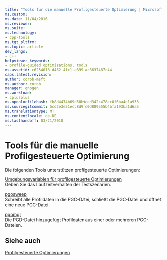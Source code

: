 ```yaml
---
title: "Tools für die manuelle Profilgesteuerte Optimierung | Microsoft Docs"
ms.custom: 
ms.date: 11/04/2016
ms.reviewer: 
ms.suite: 
ms.technology:
- cpp-tools
ms.tgt_pltfrm: 
ms.topic: article
dev_langs:
- C++
helpviewer_keywords:
- profile-guided optimizations, tools
ms.assetid: c6254018-d462-4fc1-a899-ac8637487c44
caps.latest.revision: 
author: corob-msft
ms.author: corob
manager: ghogen
ms.workload:
- cplusplus
ms.openlocfilehash: fb8d4474b69d60b9ced342c478ec0f6ba4e1a933
ms.sourcegitcommit: 5cd2e3e51ecc8d9fc0d889555b4bfa193ba1d6a5
ms.translationtype: MT
ms.contentlocale: de-DE
ms.lasthandoff: 03/21/2018
---
```

# <a name="tools-for-manual-profile-guided-optimization"></a>Tools für die manuelle Profilgesteuerte Optimierung
Die folgenden Tools unterstützen profilgesteuerte Optimierungen:  
  
 [Umgebungsvariablen für profilgesteuerte Optimierungen](../../build/reference/environment-variables-for-profile-guided-optimizations.md)  
 Geben Sie das Laufzeitverhalten der Testszenarien.  
  
 [pgosweep](../../build/reference/pgosweep.md)  
 Schreibt alle Profildaten in die PGC-Datei, schließt die PGC-Datei und öffnet eine neue PGC-Datei.  
  
 [pgomgr](../../build/reference/pgomgr.md)  
 Die PGD-Datei hinzugefügt Profildaten aus einer oder mehreren PGC-Dateien.  
  
## <a name="see-also"></a>Siehe auch  
 [Profilgesteuerte Optimierungen](../../build/reference/profile-guided-optimizations.md)